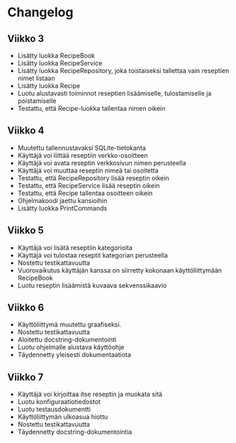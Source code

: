 # Changelog

## Viikko 3

- Lisätty luokka RecipeBook
- Lisätty luokka RecipeService
- Lisätty luokka RecipeRepository, joka toistaiseksi tallettaa vain reseptien nimet listaan
- Lisätty luokka Recipe
- Luotu alustavasti toiminnot reseptien lisäämiselle, tulostamiselle ja poistamiselle
- Testattu, että Recipe-luokka tallentaa nimen oikein

## Viikko 4

- Muutettu tallennustavaksi SQLite-tietokanta
- Käyttäjä voi liittää reseptiin verkko-osoitteen
- Käyttäjä voi avata reseptin verkkosivun nimen perusteella
- Käyttäjä voi muuttaa reseptin nimeä tai osoitetta
- Testattu, että RecipeRepository lisää reseptin oikein
- Testattu, että RecipeService lisää reseptin oikein
- Testattu, että Recipe tallentaa osoitteen oikein
- Ohjelmakoodi jaettu kansioihin
- Lisätty luokka PrintCommands

## Viikko 5

- Käyttäjä voi lisätä reseptiin kategorioita
- Käyttäjä voi tulostaa reseptit kategorian perusteella
- Nostettu testikattavuutta
- Vuorovaikutus käyttäjän kanssa on siirretty kokonaan käyttöliittymään RecipeBook
- Luotu reseptin lisäämistä kuvaava sekvenssikaavio

## Viikko 6

- Käyttöliittymä muutettu graafiseksi.
- Nostettu testikattavuutta
- Aloitettu docstring-dokumentointi
- Luotu ohjelmalle alustava käyttöohje
- Täydennetty yleisesti dokumentaatiota

## Viikko 7

- Käyttäjä voi kirjoittaa itse reseptin ja muokata sitä
- Luotu konfiguraatiotiedostot
- Luotu testausdokumentti
- Käyttöliittymän ulkoasua hiottu
- Nostettu testikattavuutta
- Täydennetty docstring-dokumentointia

